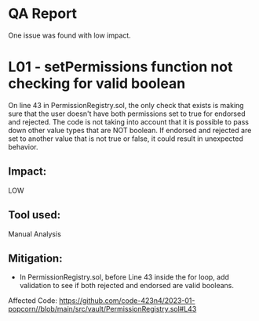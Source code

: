 # QA Report
One issue was found with low impact.

# L01 - setPermissions function not checking for valid boolean

On line 43 in PermissionRegistry.sol, the only check that exists is making sure that the user doesn't have both permissions set to true for endorsed and rejected. The code is not taking into account that it is possible to pass down other value types that are NOT boolean. If endorsed and rejected are set to another value that is not true or false, it could result in unexpected behavior.

## Impact:
LOW

## Tool used:
Manual Analysis

## Mitigation:
- In PermissionRegistry.sol, before Line 43 inside the for loop, add validation to see if both rejected and endorsed are valid booleans.  

Affected Code:
https://github.com/code-423n4/2023-01-popcorn//blob/main/src/vault/PermissionRegistry.sol#L43